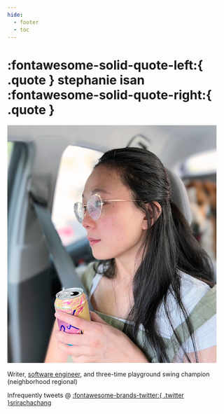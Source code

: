 ```yaml
---
hide:
  - footer
  - toc
---
```


# :fontawesome-solid-quote-left:{ .quote } stephanie isan :fontawesome-solid-quote-right:{ .quote }

<img id="home_pic" src = "../assets/propic2.png" alt="me i guess"> 


Writer, [software engineer](https://stephanieischang.me), and three-time playground swing champion (neighborhood regional) 

Infrequently tweets @ [:fontawesome-brands-twitter:{ .twitter }srirachachang
](https://twitter.com/srirachachang)
